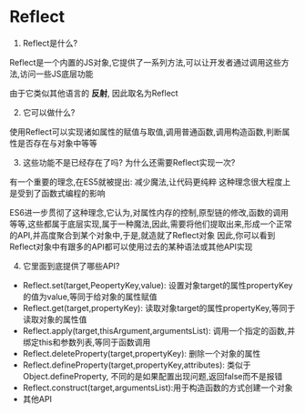 # Reflect

1. Reflect是什么?

Reflect是一个内置的JS对象,它提供了一系列方法,可以让开发者通过调用这些方法,访问一些JS底层功能

由于它类似其他语言的 **反射**, 因此取名为Reflect

2. 它可以做什么?

使用Reflect可以实现诸如属性的赋值与取值,调用普通函数,调用构造函数,判断属性是否存在与对象中等等

3. 这些功能不是已经存在了吗? 为什么还需要Reflect实现一次?

有一个重要的理念,在ES5就被提出: 减少魔法,让代码更纯粹
这种理念很大程度上是受到了函数式编程的影响

ES6进一步贯彻了这种理念,它认为,对属性内存的控制,原型链的修改,函数的调用等等,这些都属于底层实现,属于一种魔法,因此,需要将他们提取出来,形成一个正常的API,并高度聚合到某个对象中,于是,就造就了Reflect对象
因此,你可以看到Reflect对象中有跟多的API都可以使用过去的某种语法或其他API实现

4. 它里面到底提供了哪些API?

- Reflect.set(target,PeopertyKey,value): 设置对象target的属性propertyKey的值为value,等同于给对象的属性赋值
- Reflect.get(target,propertyKey): 读取对象target的属性propertyKey,等同于读取对象的属性值
- Reflect.apply(target,thisArgument,argumentsList): 调用一个指定的函数,并绑定this和参数列表,等同于函数调用
- Reflect.deleteProperty(target,propertyKey): 删除一个对象的属性
- Reflect.defineProperty(target,propertyKey,attributes): 类似于Object.defineProperty, 不同的是如果配置出现问题,返回false而不是报错
- Reflect.construct(target,argumentsList):用于构造函数的方式创建一个对象
- 其他API